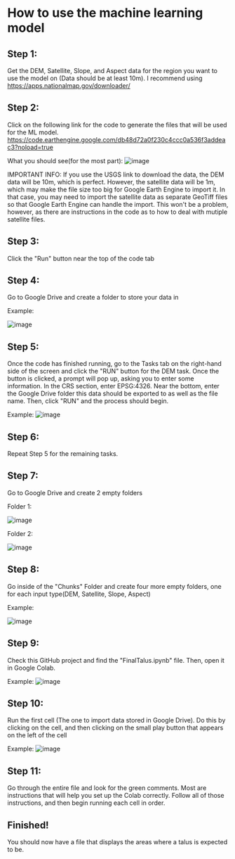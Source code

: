 # How to use the machine learning model

## Step 1: 
Get the DEM, Satellite, Slope, and Aspect data for the region you want to use the model on (Data should be at least 10m). I recommend using https://apps.nationalmap.gov/downloader/

## Step 2: 
Click on the following link for the code to generate the files that will be used for the ML model. https://code.earthengine.google.com/db48d72a0f230c4ccc0a536f3addeac3?noload=true

What you should see(for the most part):
![image](https://user-images.githubusercontent.com/104661603/189474192-7d69fa3e-4f09-4da3-a9c6-9fde4da6054e.png)

IMPORTANT INFO: If you use the USGS link to download the data, the DEM data will be 10m, which is perfect. However, the satellite data will be 1m, which may make the file size too big for Google Earth Engine to import it. In that case, you may need to import the satellite data as separate GeoTiff files so that Google Earth Engine can handle the import. This won't be a problem, however, as there are instructions in the code as to how to deal with mutiple satellite files.

## Step 3: 
Click the "Run" button near the top of the code tab

## Step 4:
Go to Google Drive and create a folder to store your data in

Example:

![image](https://user-images.githubusercontent.com/104661603/189474428-b9e38c6c-bfe5-4213-b6a5-0d7601604759.png)

## Step 5: 
Once the code has finished running, go to the Tasks tab on the right-hand side of the screen and click the "RUN" button for the DEM task. Once the button is clicked, a prompt will pop up, asking you to enter some information. In the CRS section, enter EPSG:4326. Near the bottom, enter the Google Drive folder this data should be exported to as well as the file name. Then, click "RUN" and the process should begin.

Example:
![image](https://user-images.githubusercontent.com/104661603/189474466-6e160ff6-d078-43e7-9cb4-39313002398b.png)

## Step 6: 
Repeat Step 5 for the remaining tasks.

## Step 7:
Go to Google Drive and create 2 empty folders

Folder 1:

![image](https://user-images.githubusercontent.com/104661603/189474599-c58b5149-e2c1-44cb-b671-03403ab1be8d.png)


Folder 2:

![image](https://user-images.githubusercontent.com/104661603/189474606-999cf6c4-cb7d-48b7-8493-417c26b80f07.png)

## Step 8:
Go inside of the "Chunks" Folder and create four more empty folders, one for each input type(DEM, Satellite, Slope, Aspect)

Example:

![image](https://user-images.githubusercontent.com/104661603/189474730-fbf0e2f3-7553-46d7-bb6f-7da8e4498e50.png)

## Step 9:
Check this GitHub project and find the "FinalTalus.ipynb" file. Then, open it in Google Colab.

Example:
![image](https://user-images.githubusercontent.com/104661603/189474895-3c889c88-8d9d-4a8d-aa44-85d6f8a4d9b5.png)

## Step 10:
Run the first cell (The one to import data stored in Google Drive). Do this by clicking on the cell, and then clicking on the small play button that appears on the left of the cell

Example:
![image](https://user-images.githubusercontent.com/104661603/189475018-9116b243-3376-4b11-b9ea-df9f71c673ad.png)

## Step 11:
Go through the entire file and look for the green comments. Most are instructions that will help you set up the Colab correctly. Follow all of those instructions, and then begin running each cell in order.

## Finished!
You should now have a file that displays the areas where a talus is expected to be.

